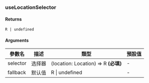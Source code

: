 ### useLocationSelector

#### Returns
`R | undefined`

#### Arguments
|參數名|描述|類型|預設值|
|---|---|---|---|
|selector|选择器|(location: Location) => R  **(必填)**|-|
|fallback|默认值|R \| undefined |-|